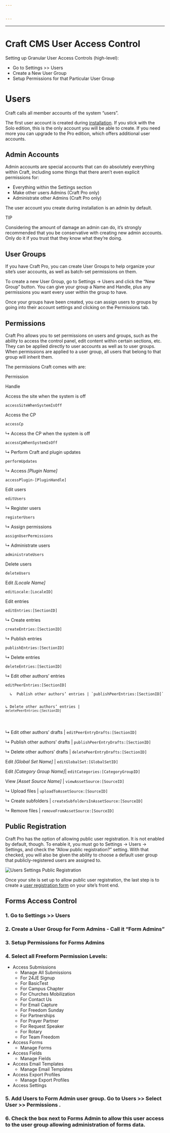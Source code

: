 ```yaml
---


---
```


<hr>
<h1 id="craft-cms-user-access-control">Craft CMS User Access Control</h1>
<p>Setting up Granular User Access Controls (high-level):</p>
<ul>
<li>Go to Settings &gt;&gt; Users</li>
<li>Create a New User Group</li>
<li>Setup Permissions for that Particular User Group</li>
</ul>
<h1 id="users">Users</h1>
<p>Craft calls all member accounts of the system “users”.</p>
<p>The first user account is created during  <a href="https://docs.craftcms.com/v2/installing.html">installation</a>. If you stick with the Solo edition, this is the only account you will be able to create. If you need more you can upgrade to the Pro edition, which offers additional user accounts.</p>
<h2 id="admin-accounts">Admin Accounts</h2>
<p>Admin accounts are special accounts that can do absolutely everything within Craft, including some things that there aren’t even explicit permissions for:</p>
<ul>
<li>Everything within the Settings section</li>
<li>Make other users Admins (Craft Pro only)</li>
<li>Administrate other Admins (Craft Pro only)</li>
</ul>
<p>The user account you create during installation is an admin by default.</p>
<p>TIP</p>
<p>Considering the amount of damage an admin can do, it’s strongly recommended that you be conservative with creating new admin accounts. Only do it if you trust that they know what they’re doing.</p>
<h2 id="user-groups">User Groups</h2>
<p>If you have Craft Pro, you can create User Groups to help organize your site’s user accounts, as well as batch-set permissions on them.</p>
<p>To create a new User Group, go to Settings → Users and click the “New Group” button. You can give your group a Name and Handle, plus any permissions you want every user within the group to have.</p>
<p>Once your groups have been created, you can assign users to groups by going into their account settings and clicking on the Permissions tab.</p>
<h2 id="permissions">Permissions</h2>
<p>Craft Pro allows you to set permissions on users and groups, such as the ability to access the control panel, edit content within certain sections, etc. They can be applied directly to user accounts as well as to user groups. When permissions are applied to a user group, all users that belong to that group will inherit them.</p>
<p>The permissions Craft comes with are:</p>
<p>Permission</p>
<p>Handle</p>
<p>Access the site when the system is off</p>
<p><code>accessSiteWhenSystemIsOff</code></p>
<p>Access the CP</p>
<p><code>accessCp</code></p>
<p>↳ Access the CP when the system is off</p>
<p><code>accessCpWhenSystemIsOff</code></p>
<p>↳ Perform Craft and plugin updates</p>
<p><code>performUpdates</code></p>
<p>↳ Access  <em>[Plugin Name]</em></p>
<p><code>accessPlugin-[PluginHandle]</code></p>
<p>Edit users</p>
<p><code>editUsers</code></p>
<p>↳ Register users</p>
<p><code>registerUsers</code></p>
<p>↳ Assign permissions</p>
<p><code>assignUserPermissions</code></p>
<p>↳ Administrate users</p>
<p><code>administrateUsers</code></p>
<p>Delete users</p>
<p><code>deleteUsers</code></p>
<p>Edit  <em>[Locale Name]</em></p>
<p><code>editLocale:[LocaleID]</code></p>
<p>Edit entries</p>
<p><code>editEntries:[SectionID]</code></p>
<p>↳ Create entries</p>
<p><code>createEntries:[SectionID]</code></p>
<p>↳ Publish entries</p>
<p><code>publishEntries:[SectionID]</code></p>
<p>↳ Delete entries</p>
<p><code>deleteEntries:[SectionID]</code></p>
<p>↳ Edit other authors’ entries</p>
<p><code>editPeerEntries:[SectionID]</code></p>
<pre><code>  ↳  Publish other authors’ entries | `publishPeerEntries:[SectionID]`
  
  ↳  Delete other authors’ entries | `deletePeerEntries:[SectionID]`

</code></pre>
<p>↳ Edit other authors’ drafts |  <code>editPeerEntryDrafts:[SectionID]</code></p>
<p>↳ Publish other authors’ drafts |  <code>publishPeerEntryDrafts:[SectionID]</code></p>
<p>↳ Delete other authors’ drafts |  <code>deletePeerEntryDrafts:[SectionID]</code></p>
<p>Edit  <em>[Global Set Name]</em>  |  <code>editGlobalSet:[GlobalSetID]</code></p>
<p>Edit  <em>[Category Group Name]</em>|  <code>editCategories:[CategoryGroupID]</code></p>
<p>View  <em>[Asset Source Name]</em>  |  <code>viewAssetSource:[SourceID]</code></p>
<p>↳ Upload files |  <code>uploadToAssetSource:[SourceID]</code></p>
<p>↳ Create subfolders |  <code>createSubfoldersInAssetSource:[SourceID]</code></p>
<p>↳ Remove files |  <code>removeFromAssetSource:[SourceID]</code></p>
<h2 id="public-registration">Public Registration</h2>
<p>Craft Pro has the option of allowing public user registration. It is not enabled by default, though. To enable it, you must go to Settings → Users → Settings, and check the “Allow public registration?” setting. With that checked, you will also be given the ability to choose a default user group that publicly-registered users are assigned to.</p>
<p><img src="https://docs.craftcms.com/v2/assets/img/users-settings-publicregistration.a9a4f169.jpg" alt="Users Settings Public Registration"></p>
<p>Once your site is set up to allow public user registration, the last step is to create a  <a href="https://docs.craftcms.com/v2/templating/user-registration-form.html">user registration form</a>  on your site’s front end.</p>
<h2 id="forms-access-control">Forms Access Control</h2>
<h3 id="go-to-settings--users">1.  Go to Settings &gt;&gt; Users</h3>
<h3 id="create-a-user-group-for-form-admins---call-it-form-admins">2.  Create a User Group for Form Admins - Call it “Form Admins”</h3>
<h3 id="setup-permissions-for-forms-admins">3.  Setup Permissions for Forms Admins</h3>
<h3 id="select-all-freeform-permission-levels">4.  Select all Freeform Permission Levels:</h3>
<ul>
<li>Access Submissions
<ul>
<li>Manage All Submissions</li>
<li>For 24JE Signup</li>
<li>For BasicTest</li>
<li>For Campus Chapter</li>
<li>For Churches Mobilization</li>
<li>For Contact Us</li>
<li>For Email Capture</li>
<li>For Freedom Sunday</li>
<li>For Partnerships</li>
<li>For Prayer Partner</li>
<li>For Request Speaker</li>
<li>For Rotary</li>
<li>For Team Freedom</li>
</ul>
</li>
<li>Access Forms
<ul>
<li>Manage Forms</li>
</ul>
</li>
<li>Access Fields
<ul>
<li>Manage Fields</li>
</ul>
</li>
<li>Access Email Templates
<ul>
<li>Manage Email Templates</li>
</ul>
</li>
<li>Access Export Profiles
<ul>
<li>Manage Export Profiles</li>
</ul>
</li>
<li>Access Settings</li>
</ul>
<h3 id="add-users-to-form-admin-user-group.--go-to-users--select-user--permissions-.">5. Add Users to Form Admin user group.  Go to Users &gt;&gt; Select User &gt;&gt; Permissions .</h3>
<h3 id="check-the-box-next-to-forms-admin-to-allow-this-user-access-to-the-user-group-allowing-administration-of-forms-data.">6. Check the box next to Forms Admin to allow this user access to the user group allowing administration of forms data.</h3>

